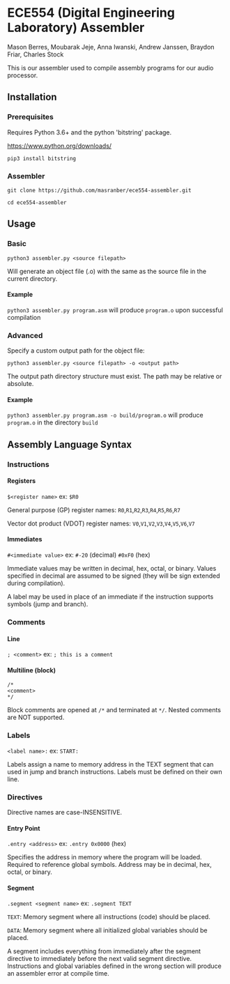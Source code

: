 # ECE554 (Digital Engineering Laboratory) Assembler

Mason Berres, Moubarak Jeje, Anna Iwanski, Andrew Janssen, Braydon Friar, Charles Stock

This is our assembler used to compile assembly programs for our audio processor.

## Installation

### Prerequisites

Requires Python 3.6+ and the python 'bitstring' package.

https://www.python.org/downloads/

`pip3 install bitstring`

### Assembler

`git clone https://github.com/masranber/ece554-assembler.git`

`cd ece554-assembler`

## Usage

### Basic
`python3 assembler.py <source filepath>`

Will generate an object file (.o) with the same as the source file in the current directory.

#### Example
`python3 assembler.py program.asm` will produce `program.o` upon successful compilation

### Advanced
Specify a custom output path for the object file:

`python3 assembler.py <source filepath> -o <output path>`

The output path directory structure must exist. The path may be relative or absolute.

#### Example
`python3 assembler.py program.asm -o build/program.o` will produce `program.o` in the directory `build`

## Assembly Language Syntax

### Instructions

#### Registers

`$<register name>` ex: `$R0`

General purpose (GP) register names: `R0`,`R1`,`R2`,`R3`,`R4`,`R5`,`R6`,`R7`

Vector dot product (VDOT) register names: `V0`,`V1`,`V2`,`V3`,`V4`,`V5`,`V6`,`V7`

#### Immediates

`#<immediate value>` ex: `#-20` (decimal) `#0xF0` (hex)

Immediate values may be written in decimal, hex, octal, or binary. Values specified in decimal are assumed to be signed (they will be sign extended during compilation).

A label may be used in place of an immediate if the instruction supports symbols (jump and branch).


### Comments

#### Line

`; <comment>` ex: `; this is a comment`

#### Multiline (block)

```
/*
<comment>
*/
```

Block comments are opened at `/*` and terminated at `*/`. Nested comments are NOT supported.

### Labels

`<label name>:` ex: `START:`

Labels assign a name to memory address in the TEXT segment that can used in jump and branch instructions. Labels must be defined on their own line.

### Directives

Directive names are case-INSENSITIVE.

#### Entry Point
`.entry <address>` ex: `.entry 0x0000` (hex)

Specifies the address in memory where the program will be loaded. Required to reference global symbols. Address may be in decimal, hex, octal, or binary.

#### Segment
`.segment <segment name>` ex: `.segment TEXT`

`TEXT`: Memory segment where all instructions (code) should be placed.

`DATA`: Memory segment where all initialized global variables should be placed.

A segment includes everything from immediately after the segment directive to immediately before the next valid segment directive. Instructions and global variables defined in the wrong section will produce an assembler error at compile time.
